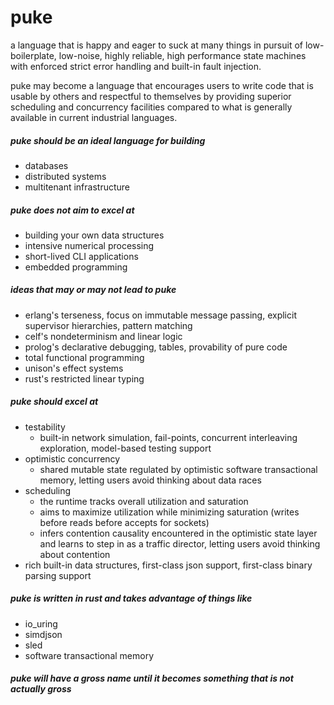 # puke

a language that is happy and eager to suck at many things in pursuit of 
low-boilerplate, low-noise, highly reliable, high performance state machines 
with enforced strict error handling and built-in fault injection.

puke may become a language that encourages users to write
code that is usable by others and respectful to themselves
by providing superior scheduling and concurrency facilities
compared to what is generally available in current industrial
languages.

##### puke should be an ideal language for building

* databases
* distributed systems
* multitenant infrastructure

##### puke does not aim to excel at

* building your own data structures
* intensive numerical processing
* short-lived CLI applications
* embedded programming

##### ideas that may or may not lead to puke

* erlang's terseness, focus on immutable message passing, explicit supervisor hierarchies, pattern matching
* celf's nondeterminism and linear logic 
* prolog's declarative debugging, tables, provability of pure code
* total functional programming
* unison's effect systems
* rust's restricted linear typing

##### puke should excel at

* testability
  * built-in network simulation, fail-points, concurrent interleaving exploration, model-based testing support
* optimistic concurrency
  * shared mutable state regulated by optimistic software transactional memory, letting users avoid
    thinking about data races
* scheduling
  * the runtime tracks overall utilization and saturation
  * aims to maximize utilization while minimizing saturation (writes before reads before accepts for sockets)
  * infers contention causality encountered in the optimistic state layer and learns to step in as 
    a traffic director, letting users avoid thinking about contention
* rich built-in data structures, first-class json support, first-class binary parsing support

##### puke is written in rust and takes advantage of things like

* io_uring
* simdjson
* sled
* software transactional memory


##### puke will have a gross name until it becomes something that is not actually gross
